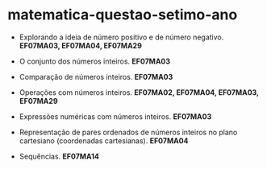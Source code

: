 # matematica-questao-setimo-ano

* Explorando a ideia de número positivo e de número negativo.
<b>EF07MA03, EF07MA04, EF07MA29</b>

* O conjunto dos números inteiros.
<b>EF07MA03</b>

* Comparação de números inteiros.
<b>EF07MA03</b>

* Operações com números inteiros.
<b>EF07MA02, EF07MA04, EF07MA03, EF07MA29</b>

* Expressões numéricas com números inteiros.
<b>EF07MA03</b>

* Representação de pares ordenados de números inteiros no plano cartesiano (coordenadas cartesianas).
<b>EF07MA04</b>

* Sequências.
<b>EF07MA14</b>
